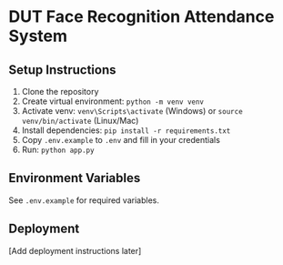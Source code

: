 # DUT Face Recognition Attendance System

## Setup Instructions

1. Clone the repository
2. Create virtual environment: `python -m venv venv`
3. Activate venv: `venv\Scripts\activate` (Windows) or `source venv/bin/activate` (Linux/Mac)
4. Install dependencies: `pip install -r requirements.txt`
5. Copy `.env.example` to `.env` and fill in your credentials
6. Run: `python app.py`

## Environment Variables

See `.env.example` for required variables.

## Deployment

[Add deployment instructions later]
